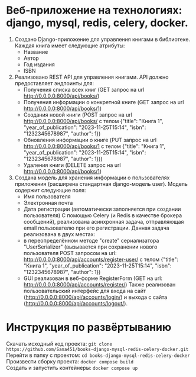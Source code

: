 # Веб-приложение на технологиях: django, mysql, redis, celery, docker.
1. Создано Django-приложение для управления книгами в библиотеке. Каждая книга имеет следующие атрибуты:
    - Название
    - Автор
    - Год издания
    - ISBN
2. Реализовано REST API для управления книгами. API должно предоставляет эндпоинты для:
    - Получения списка всех книг (GET запрос на url http://0.0.0.0:8000/api/books/)
    - Получения информации о конкретной книге (GET запрос на url http://0.0.0.0:8000/api/books/1)
    - Создания новой книги (POST запрос на url http://0.0.0.0:8000/api/books/ c телом 
   {"title": "Книга 1",
    "year_of_publication": "2023-11-25T15:14",
    "isbn": "1232345678987",
    "author": 1})
    - Обновления информации о книге (PUT запрос на url http://0.0.0.0:8000/api/books/1 c телом 
   {"title": "Книга 1",
    "year_of_publication": "2023-11-25T15:14",
    "isbn": "1232345678987",
    "author": 1}))
    - Удаления книги (DELETE запрос на url http://0.0.0.0:8000/api/books/1)
3. Создана модель для хранения информации о пользователях приложения (расширена стандартная django-модель user). 
Модель содержит следующие поля:
    - Имя пользователя
    - Электронная почта
    - Дата регистрации (автоматически заполняется при создании пользователя)
С помощью Celery (и Redis в качестве брокера сообщений), реализована асинхронная задача, отправляющая email пользователю при его регистрации.
Данная задача реализована в двух местах:
    - в переопределённом методе "create" сериализатора "UserSerializer" (вызывается при сохранении нового пользователя
   POST запросом на url: http://0.0.0.0:8000/api/accounts/register-user/ с телом 
   {"title": "Книга 1",
    "year_of_publication": "2023-11-25T15:14",
    "isbn": "1232345678987",
    "author": 1})
    - GUI реализован в веб-форме RegisterForm (GET на url: http://0.0.0.0:8000/api/accounts/register/)
Также реализован пользовательский интерфейс для входа на сайт (http://0.0.0.0:8000/api/accounts/login/) и выхода с сайта 
(http://0.0.0.0:8000/api/accounts/logout/).

# Инструкция по развёртыванию
Скачать исходный код проекта: `git clone https://github.com/Sana451/books-django-mysql-redis-celery-docker.git`    
Перейти в папку с проектом: `cd books-django-mysql-redis-celery-docker`    
Произвести сборку проекта: `docker compose build`    
Создать и запустить контейнеры: `docker compose up`    

